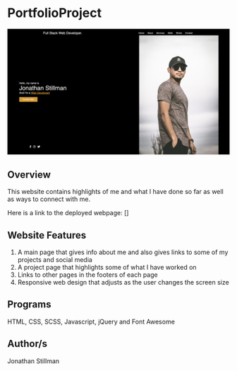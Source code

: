 # PortfolioProject

![](portfolioexample.png)

## Overview
This website contains highlights of me and what I have done so far as well as ways to connect with me. 

Here is a link to the deployed webpage: []

## Website Features
1) A main page that gives info about me and also gives links to some of my projects and social media
2) A project page that highlights some of what I have worked on
3) Links to other pages in the footers of each page
4) Responsive web design that adjusts as the user changes the screen size

## Programs 
HTML, CSS, SCSS, Javascript, jQuery and Font Awesome

## Author/s
Jonathan Stillman
